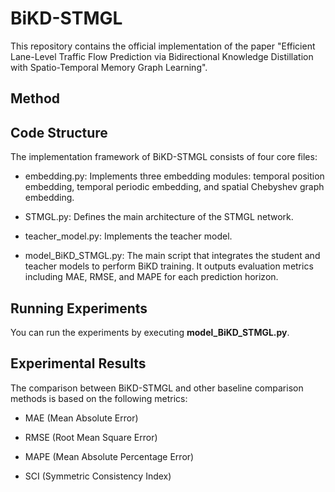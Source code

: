 # BiKD-STMGL
This repository contains the official implementation of the paper "Efficient Lane-Level Traffic Flow Prediction via Bidirectional Knowledge Distillation with Spatio-Temporal Memory Graph Learning".
## Method


## Code Structure
The implementation framework of BiKD-STMGL consists of four core files:

- embedding.py: Implements three embedding modules: temporal position embedding, temporal periodic embedding, and spatial Chebyshev graph embedding.

- STMGL.py: Defines the main architecture of the STMGL network.

- teacher_model.py: Implements the teacher model.

- model_BiKD_STMGL.py: The main script that integrates the student and teacher models to perform BiKD training. It outputs evaluation metrics including MAE, RMSE, and MAPE for each prediction horizon.

## Running Experiments
You can run the experiments by executing **model_BiKD_STMGL.py**.

## Experimental Results
The comparison between BiKD-STMGL and other baseline comparison methods is based on the following metrics:

- MAE (Mean Absolute Error)

- RMSE (Root Mean Square Error)
  
- MAPE (Mean Absolute Percentage Error)
  
- SCI (Symmetric Consistency Index)
